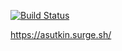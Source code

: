 [![Build Status](https://travis-ci.org/Lincerossa/asutkin.svg?branch=master)](https://travis-ci.org/Lincerossa/asutkin)


https://asutkin.surge.sh/
